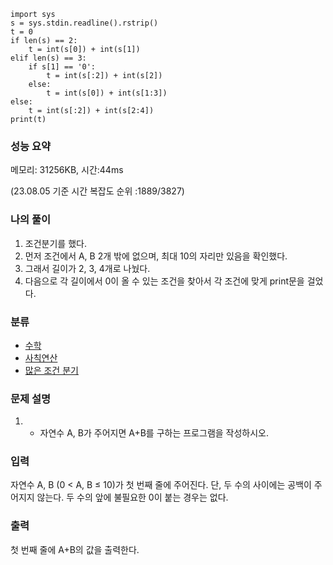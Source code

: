 ```
import sys
s = sys.stdin.readline().rstrip()
t = 0
if len(s) == 2:
    t = int(s[0]) + int(s[1])
elif len(s) == 3:
    if s[1] == '0':
        t = int(s[:2]) + int(s[2])
    else:
        t = int(s[0]) + int(s[1:3])
else:
    t = int(s[:2]) + int(s[2:4])
print(t)
```

### 성능 요약

메모리:   31256KB, 시간:44ms 

(23.08.05 기준 시간 복잡도 순위 :1889/3827)



### 나의 풀이

1. 조건분기를 했다.
2. 먼저 조건에서 A, B 2개 밖에 없으며, 최대 10의 자리만 있음을 확인했다.
3. 그래서 길이가 2, 3, 4개로 나눴다.
4. 다음으로 각 길이에서 0이 올 수 있는 조건을 찾아서 각 조건에 맞게 print문을 걸었다.


### 분류

- [수학](https://www.acmicpc.net/problem/tag/124)
- [사칙연산](https://www.acmicpc.net/problem/tag/121)
- [많은 조건 분기](https://www.acmicpc.net/problem/tag/137)

### 문제 설명

1. - 자연수 A, B가 주어지면 A+B를 구하는 프로그램을 작성하시오.


### 입력

자연수 A, B (0 < A, B ≤ 10)가 첫 번째 줄에 주어진다. 단, 두 수의 사이에는 공백이 주어지지 않는다. 두 수의 앞에 불필요한 0이 붙는 경우는 없다.

### 출력

첫 번째 줄에 A+B의 값을 출력한다.
